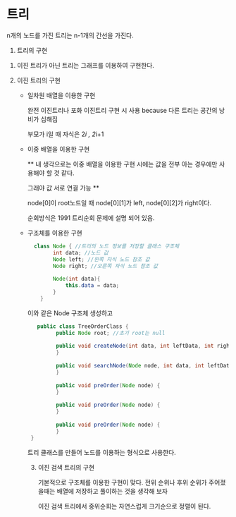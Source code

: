 # 트리

  n개의 노드를 가진 트리는 n-1개의 간선을 가진다.

1) 트리의 구현

  1. 이진 트리가 아닌 트리는 그래프를 이용하여 구현한다.

  2. 이진 트리의 구현

     - 일차원 배열을 이용한 구현
    
       완전 이진트리나 포화 이진트리 구현 시 사용 because 다른 트리는 공간의 낭비가 심해짐

       부모가 i일 때 자식은 2*i , 2*i+1

     - 이중 배열을 이용한 구현
    
        ** 내 생각으로는 이중 배열을 이용한 구현 시에는 값을 전부 아는 경우에만 사용해야 할 것 같다.
    
       그래야 값 서로 연결 가능 ** 
  
        node[0]이 root노드일 때 node[0][1]가 left, node[0][2]가 right이다.

        순회방식은 1991 트리순회 문제에 설명 되어 있음.

     - 구조체를 이용한 구현

        ```java
          class Node { //트리의 노드 정보를 저장할 클래스 구조체 
            	int data; //노드 값 
            	Node left; //왼쪽 자식 노드 참조 값 
            	Node right; //오른쪽 자식 노드 참조 값 
            	
            	Node(int data){ 
            		this.data = data;
            	}
            }
        ```

       이와 같은 Node 구조체 생성하고

       ```java
          public class TreeOrderClass {
              	public Node root; //초기 root는 null
              
              	public void createNode(int data, int leftData, int rightData) {
              	}
              
              	public void searchNode(Node node, int data, int leftData, int rightData) { 
              	}
              
              	public void preOrder(Node node) {
              	}
              
              	public void preOrder(Node node) {
              	}
              
              	public void preOrder(Node node) {
              	}
        }
       ```

       트리 클래스를 만들어 노드를 이용하는 형식으로 사용한다.

       3. 이진 검색 트리의 구현
      
          기본적으로 구조체를 이용한 구현이 맞다. 전위 순위나 후위 순위가 주어졌을때는 배열에 저장하고 풀이하는 것을 생각해 보자

          이진 검색 트리에서 중위순회는 자연스럽게 크기순으로 정렬이 된다.
